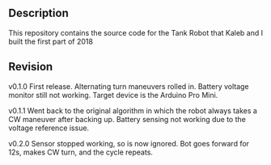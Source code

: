 ## Description
This repository contains the source code for the Tank Robot that Kaleb and I built the first part of 2018

## Revision
v0.1.0 First release.  Alternating turn maneuvers rolled in.  Battery voltage monitor still not working. Target device is the Arduino Pro Mini.   

v0.1.1 Went back to the original algorithm in which the robot always takes a CW maneuver after backing up.  Battery sensing not working due to the voltage reference issue.   

v0.2.0 Sensor stopped working, so is now ignored.  Bot goes forward for 12s, makes CW turn, and the cycle repeats.